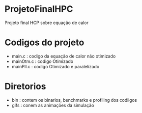 # ProjetoFinalHPC
Projeto final HCP sobre equação de calor

# Codigos do projeto

* main.c : codigo da equação de calor não otimizado
* mainOtm.c : codigo Otimizado
* mainPll.c : codigo Otimizado e paralelizado

# Diretorios

* bin : contem os binarios, benchmarks e profiling dos codiigos
* gifs : conem as animações da simulação

